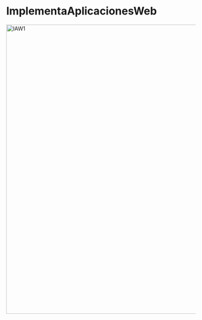 # ImplementaAplicacionesWeb
<img width="1024" height="768" alt="IAW1" src="https://github.com/user-attachments/assets/156b3dfe-a61e-4705-b60f-9f3d9c6c4407" />

